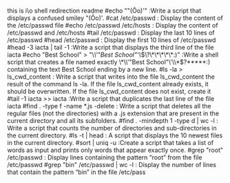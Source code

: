 this is i\o shell redirection readme
#echo "\"(Ôo)'" :Write a script that displays a confused smiley "(Ôo)'.
#cat /etc/passwd : Display the content of the /etc/passwd file
#echo /etc/passwd /etc/hosts : Display the content of /etc/passwd and /etc/hosts
#tail /etc/passwd : Display the last 10 lines of /etc/passwd
#head /etc/passwd : Display the first 10 lines of /etc/passwd
#head -3 iacta | tail -1 :Write a script that displays the third line of the file iacta
#echo "Best School" > "\\*\\'"Best School"\'\\*$\?\*\*\*\*\*:)" :Write a shell script that creates a file named exactly \*\\'"Best School"\'\\*$\?\*\*\*\*\*:) containing the text Best School ending by a new line.
#ls -la > ls_cwd_content : Write a script that writes into the file ls_cwd_content the result of the command ls -la. If the file ls_cwd_content already exists, it should be overwritten. If the file ls_cwd_content does not exist, create it
#tail -1 iacta >> iacta :Write a script that duplicates the last line of the file iacta
#find . -type f -name *.js -delete : Write a script that deletes all the regular files (not the directories) with a .js extension that are present in the current directory and all its subfolders.
#find . -mindepth 1 -type d | wc -l : Write a script that counts the number of directories and sub-directories in the current directory.
#ls -t | head : A script that displays the 10 newest files in the current directory.
#sort | uniq -u :Create a script that takes a list of words as input and prints only words that appear exactly once.
#grep "root" /etc/passwd : Display lines containing the pattern “root” from the file /etc/passwd
#grep "bin" /etc/passwd | wc -l : Display the number of lines that contain the pattern “bin” in the file /etc/pass
